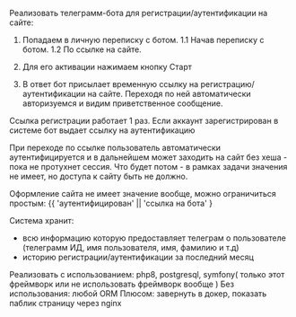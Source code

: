 Реализовать телеграмм-бота для регистрации/аутентификации на сайте:

1. Попадаем в личную переписку с ботом.
   1.1 Начав переписку с ботом.
   1.2 По ссылке на сайте.

2. Для его активации нажимаем кнопку Старт

3. В ответ бот присылает временную ссылку на регистрацию/аутентификации на сайте. Переходя по ней автоматически авторизуемся и видим приветственное сообщение.

Ссылка регистрации работает 1 раз.
Если аккаунт зарегистрирован в системе бот выдает ссылку на аутентификацию

При переходе по ссылке пользователь автоматически аутентифицируется и в дальнейшем может заходить на сайт без хеша - пока не протухнет сессия. Что будет потом - в рамках задачи значения не имеет, но доступа к сайту быть не должно.

Оформление сайта не имеет значение вообще, можно ограничиться простым: {{ 'аутентифицирован' || 'ссылка на бота' }

Система хранит:
- всю информацию которую предоставляет телеграм о пользователе (телеграмм ИД, имя пользователя, имя, фамилию и т.д)
- историю регистрации/аутентификации за последний месяц

Реализовать с использованием: php8, postgresql, symfony( только этот фреймворк или не использовать фреймворк вообще )
Без использования: любой ORM
Плюсом: завернуть в докер, показать паблик страницу через nginx
